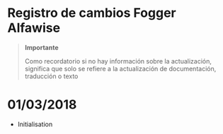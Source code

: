 # Registro de cambios Fogger Alfawise

>**Importante**
>
>Como recordatorio si no hay información sobre la actualización, significa que solo se refiere a la actualización de documentación, traducción o texto

# 01/03/2018

- Initialisation


